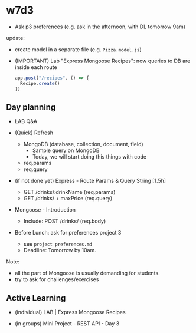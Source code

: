 

# w7d3


- Ask p3 preferences (e.g. ask in the afternoon, with DL tomorrow 9am)


update:
- create model in a separate file (e.g. `Pizza.model.js`)
- (IMPORTANT) Lab "Express Mongoose Recipes": now queries to DB are inside each route 

  ```js
  app.post("/recipes", () => {
    Recipe.create()
  })
  ```




## Day planning



<!--


Demo: continue on ironRestaurant / create new app as in students portal ?
- if we follow students portal (books)
  - it's easier for them the "research" part
  - it also helps if we do a quick refresh on relationships w7d4
- if I use restaurant, it's an additional example BUT the code from w7d1 is res.send and res.sendFile



Notes: 
- create a separate file to practice mongoose methods ("mongoose-playground.js")
- use just res.json + test with Postman
- contents in the students portal for req.params and req.query are completely new (no DB yet)
  - form: instead of form, use Postman ??


- DATA MODELS: the part of data models can also be explained based on this project, eg:
  - Product model & Reviews as nested document
  - Product model & Seller model

-->


- LAB Q&A 

- (Quick) Refresh
  - MongoDB (database, collection, document, field)
    - Sample query on MongoDB
    - Today, we will start doing this things with code
  - req.params
  - req.query

- (if not done yet) Express - Route Params & Query String [1.5h]
  - GET /drinks/:drinkName (req.params)
  - GET /drinks/ + maxPrice (req.query)

- Mongoose - Introduction
  - Include: POST /drinks/ (req.body)


- Before Lunch: ask for preferences project 3
  - see `project preferences.md`
  - Deadline: Tomorrow by 10am.



Note: 
- all the part of Mongoose is usually demanding for students.
- try to ask for challenges/exercises 



## Active Learning

- (individual) LAB | Express Mongoose Recipes
  
- (in groups) Mini Project - REST API - Day 3



<!-- 

@todo: create RECORDING "Auth: intro and hash algorithms" (w7d5)

-->